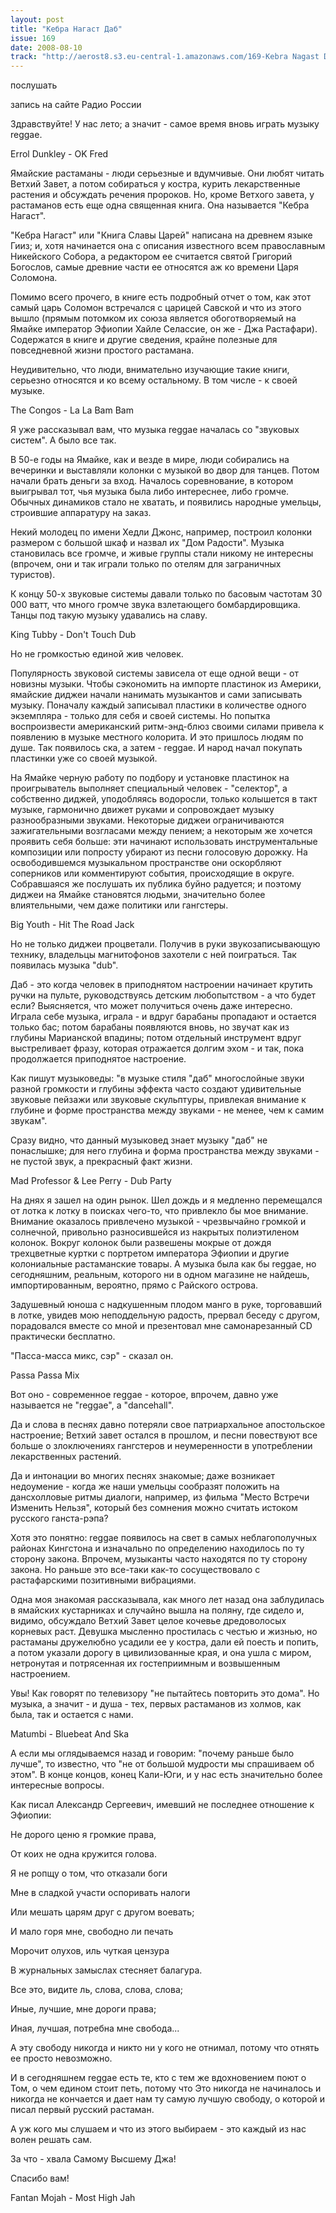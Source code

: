```yaml
---
layout: post
title: "Кебра Нагаст Даб"
issue: 169
date: 2008-08-10
track: "http://aerost8.s3.eu-central-1.amazonaws.com/169-Kebra Nagast Dab.mp3"
---
```


послушать

запись на сайте Радио России

Здравствуйте! У нас лето; а значит - самое время вновь играть музыку reggae.

Errol Dunkley - OK Fred

Ямайские растаманы - люди серьезные и вдумчивые. Они любят читать Ветхий Завет, а потом собираться у костра, курить лекарственные растения и обсуждать речения пророков. Но, кроме Ветхого завета, у растаманов есть еще одна священная книга. Она называется "Кебра Нагаст".

"Кебра Нагаст" или "Книга Славы Царей" написана на древнем языке Гииз; и, хотя начинается она с описания известного всем православным Никейского Собора, а редактором ее считается святой Григорий Богослов, самые древние части ее относятся аж ко времени Царя Соломона.

Помимо всего прочего, в книге есть подробный отчет о том, как этот самый царь Соломон встречался с царицей Савской и что из этого вышло (прямым потомком их союза является обоготворяемый на Ямайке император Эфиопии Хайле Селассие, он же - Джа Растафари). Содержатся в книге и другие сведения, крайне полезные для повседневной жизни простого растамана.

Неудивительно, что люди, внимательно изучающие такие книги, серьезно относятся и ко всему остальному. В том числе - к своей музыке.

The Congos - La La Bam Bam

Я уже рассказывал вам, что музыка reggae началась со "звуковых систем". А было все так.

В 50-е годы на Ямайке, как и везде в мире, люди собирались на вечеринки и выставляли колонки с музыкой во двор для танцев. Потом начали брать деньги за вход. Началось соревнование, в котором выигрывал тот, чья музыка была либо интереснее, либо громче. Обычных динамиков стало не хватать, и появились народные умельцы, строившие аппаратуру на заказ.

Некий молодец по имени Хедли Джонс, например, построил колонки размером с большой шкаф и назвал их "Дом Радости". Музыка становилась все громче, и живые группы стали никому не интересны (впрочем, они и так играли только по отелям для заграничных туристов).

К концу 50-х звуковые системы давали только по басовым частотам 30 000 ватт, что много громче звука взлетающего бомбардировщика. Танцы под такую музыку удавались на славу.

King Tubby - Don't Touch Dub

Но не громкостью единой жив человек.

Популярность звуковой системы зависела от еще одной вещи - от новизны музыки. Чтобы сэкономить на импорте пластинок из Америки, ямайские диджеи начали нанимать музыкантов и сами записывать музыку. Поначалу каждый записывал пластики в количестве одного экземпляра - только для себя и своей системы. Но попытка воспроизвести американский ритм-энд-блюз своими силами привела к появлению в музыке местного колорита. И это пришлось людям по душе. Так появилось ска, а затем - reggae. И народ начал покупать пластинки уже со своей музыкой.

На Ямайке черную работу по подбору и установке пластинок на проигрыватель выполняет специальный человек - "селектор", а собственно диджей, уподобляясь водоросли, только колышется в такт музыке, гармонично движет руками и сопровождает музыку разнообразными звуками. Некоторые диджеи ограничиваются зажигательными возгласами между пением; а некоторым же хочется проявить себя больше: эти начинают использовать инструментальные композиции или попросту убирают из песни голосовую дорожку. На освободившемся музыкальном пространстве они оскорбляют соперников или комментируют события, происходящие в округе. Собравшаяся же послушать их публика буйно радуется; и поэтому диджеи на Ямайке становятся людьми, значительно более влиятельными, чем даже политики или гангстеры.

Big Youth - Hit The Road Jack

Но не только диджеи процветали. Получив в руки звукозаписывающую технику, владельцы магнитофонов захотели с ней поиграться. Так появилась музыка "dub".

Даб - это когда человек в приподнятом настроении начинает крутить ручки на пульте, руководствуясь детским любопытством - а что будет если? Выясняется, что может получиться очень даже интересно. Играла себе музыка, играла - и вдруг барабаны пропадают и остается только бас; потом барабаны появляются вновь, но звучат как из глубины Марианской впадины; потом отдельный инструмент вдруг выстреливает фразу, которая отражается долгим эхом - и так, пока продолжается приподнятое настроение.

Как пишут музыковеды: "в музыке стиля "даб" многослойные звуки разной громкости и глубины эффекта часто создают удивительные звуковые пейзажи или звуковые скульптуры, привлекая внимание к глубине и форме пространства между звуками - не менее, чем к самим звукам".

Сразу видно, что данный музыковед знает музыку "даб" не понаслышке; для него глубина и форма пространства между звуками - не пустой звук, а прекрасный факт жизни.

Mad Professor & Lee Perry - Dub Party

На днях я зашел на один рынок. Шел дождь и я медленно перемещался от лотка к лотку в поисках чего-то, что привлекло бы мое внимание. Внимание оказалось привлечено музыкой - чрезвычайно громкой и солнечной, привольно разносившейся из накрытых полиэтиленом колонок. Вокруг колонок были развешены мокрые от дождя трехцветные куртки с портретом императора Эфиопии и другие колониальные растаманские товары. А музыка была как бы reggae, но сегодняшним, реальным, которого ни в одном магазине не найдешь, импортированным, вероятно, прямо с Райского острова.

Задушевный юноша c надкушенным плодом манго в руке, торговавший в лотке, увидев мою неподдельную радость, прервал беседу с другом, порадовался вместе со мной и презентовал мне самонарезанный CD практически бесплатно.

"Пасса-масса микс, сэр" - сказал он.

Passa Passa Mix

Вот оно - современное reggae - которое, впрочем, давно уже называется не "reggae", а "dancehall".

Да и слова в песнях давно потеряли свое патриархальное апостольское настроение; Ветхий завет остался в прошлом, и песни повествуют все больше о злоключениях гангстеров и неумеренности в употреблении лекарственных растений.

Да и интонации во многих песнях знакомые; даже возникает недоумение - когда же наши умельцы сообразят положить на дансхолловые ритмы диалоги, например, из фильма "Место Встречи Изменить Нельзя", который без сомнения можно считать истоком русского ганста-рэпа?

Хотя это понятно: reggae появилось на свет в самых неблагополучных районах Кингстона и изначально по определению находилось по ту сторону закона. Впрочем, музыканты часто находятся по ту сторону закона. Но раньше это все-таки как-то сосуществовало с растафарскими позитивными вибрациями.

Одна моя знакомая рассказывала, как много лет назад она заблудилась в ямайских кустарниках и случайно вышла на поляну, где сидело и, видимо, обсуждало Ветхий Завет целое кочевье дредоволосых корневых раст. Девушка мысленно простилась с честью и жизнью, но растаманы дружелюбно усадили ее у костра, дали ей поесть и попить, а потом указали дорогу в цивилизованные края, и она ушла с миром, нетронутая и потрясенная их гостеприимным и возвышенным настроением.

Увы! Как говорят по телевизору "не пытайтесь повторить это дома". Но музыка, а значит - и душа - тех, первых растаманов из холмов, как была, так и остается с нами.

Matumbi - Bluebeat And Ska

А если мы оглядываемся назад и говорим: "почему раньше было лучше", то известно, что "не от большой мудрости мы спрашиваем об этом". В конце концов, конец Кали-Юги, и у нас есть значительно более интересные вопросы.

Как писал Александр Сергеевич, имевший не последнее отношение к Эфиопии:

Не дорого ценю я громкие права,

От коих не одна кружится голова.

Я не ропщу о том, что отказали боги

Мне в сладкой участи оспоривать налоги

Или мешать царям друг с другом воевать;

И мало горя мне, свободно ли печать

Морочит олухов, иль чуткая цензура

В журнальных замыслах стесняет балагура.

Все это, видите ль, слова, слова, слова;

Иные, лучшие, мне дороги права;

Иная, лучшая, потребна мне свобода...

А эту свободу никогда и никто ни у кого не отнимал, потому что отнять ее просто невозможно.

И в сегодняшнем reggae есть те, кто с тем же вдохновением поют о Том, о чем едином стоит петь, потому что Это никогда не начиналось и никогда не кончается и дает нам ту самую лучшую свободу, о которой и писал первый русский растаман.

А уж кого мы слушаем и что из этого выбираем - это каждый из нас волен решать сам.

За что - хвала Самому Высшему Джа!

Спасибо вам!

Fantan Mojah - Most High Jah
